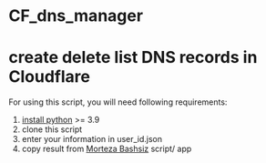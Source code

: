 # CF_dns_manager
create delete list DNS records in Cloudflare
========================
For using this script, you will need following requirements:
1. [install python](https://www.python.org/downloads/) >= 3.9
2. clone this script
3. enter your information in user_id.json
4. copy result from [Morteza Bashsiz](https://github.com/MortezaBashsiz/CFScanner) script/ app
